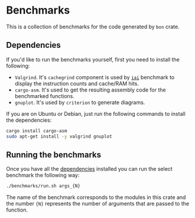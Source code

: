 # Benchmarks

This is a collection of benchmarks for the code generated by `bon` crate.

## Dependencies

If you'd like to run the benchmarks yourself, first you need to install the following:

- `Valgrind`. It's `cachegrind` component is used by [`iai`](https://github.com/bheisler/iai) benchmark to display the instruction counts and cache/RAM hits.
- `cargo-asm`. It's used to get the resulting assembly code for the benchmarked functions.
- `gnuplot`. It's used by `criterion` to generate diagrams.

If you are on Ubuntu or Debian, just run the following commands to install the dependencies:

```bash
cargo install cargo-asm
sudo apt-get install -y valgrind gnuplot
```

## Running the benchmarks

Once you have all the [dependencies](#dependencies) installed you can run the select benchmark the following way:

```bash
./benchmarks/run.sh args_{N}
```

The name of the benchmark corresponds to the modules in this crate and the number `{N}` represents the number of arguments that are passed to the function.
